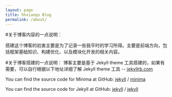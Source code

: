 ```yaml
---
layout: page
title: hhxianqu Blog
permalink: /about/
---
```


#关于博客内容的一点说明：

搭建这个博客的初衷主要是为了记录一些我平时的学习所得。主要是前端方向，包括框架基础知识、构建优化、以及模块化开发的相关内容。

#关于博客搭建的一点说明：
博客主要是基于 Jekyll theme 工具搭建的，如果有需要，可以自行根据以下地址详细了解 Jekyll theme 工具 -- [jekyllrb.com](https://jekyllrb.com/)

You can find the source code for Minima at GitHub:
[jekyll][jekyll-organization] /
[minima](https://github.com/jekyll/minima)

You can find the source code for Jekyll at GitHub:
[jekyll][jekyll-organization] /
[jekyll](https://github.com/jekyll/jekyll)


[jekyll-organization]: https://github.com/jekyll